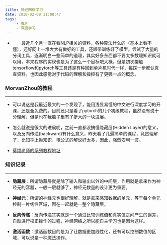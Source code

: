 ```yaml
---
title: 神经网络学习
date: 2018-02-08 11:08:47
tags: 
	 - MLP
	 - 深度学习
---
```




 - &emsp;&emsp;最近几个月一直在看NLP相关的资料，各种算法什么的（基本上看不懂），还好网上一堆大大有做好的工具，还顺带训练好了模型。尝试了大量的分词工具，逐渐明白一些简单的道理，其实好多东西都不要太多数理知识就可以用，本来程序的实现也是为了这么一个目标吧大概。但是初次接触tensorflow和pytorch等工具还是有种回到单片机时代一样，每踩一步都认真查资料。也因此感觉对于代码的理解和操控有了更强一点的概念。


### MorvanZhou的教程
****
 - 可以说这是我最近最大的一个发现了，能用浅显易懂的中文进行深度学习的开课，还是全免费的。目前还只是看了pytorch的几个初级教程，虽然没有说十分理解，但是也在我脑子里有了挺大的一块进展。
 
 - 怎么就说是很大的进展呢，之前一直都没搞懂隐藏层(Hidden Layer)的意义，以及反向传递(backward)有什么意义，昨天看了几遍简单的课程，竟然理解了，比知乎上抛知识，甩公式的解说好太多，因此，强烈安利一波。
 
 - [莫烦老师的系列教程地址][1]
 
 
 
 ### 知识记录
 ****
 
 - **隐藏层**：所谓隐藏层就是除了输入和输出以外的中间层，作用就是拿来作为神经元的容器，一般一层就够了，神经元数量的设计更为重要。
 
 - **神经元**：所谓的神经元也很好理解，就是拿来感知数据的单元，等于每个单元控制一片线性区域，围在一起就是一整个隐藏层。
 
 - **反向传递**：反向传递其实就是一个通过比较训练值和真实值之间产生的误差，自动进行校正操作的过程，神经网络之所以能自主学习也是因为这样。
 
 - **激活函数**：激活函数目的是为了让数据更加线性化，还有可以控制数值的区域，可以说是一种魔法操作。
 
 
 
 [1]: https://morvanzhou.github.io
